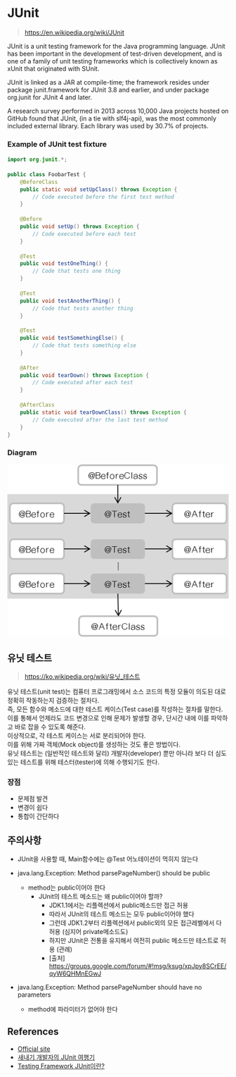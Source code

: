 # JUnit
> https://en.wikipedia.org/wiki/JUnit

JUnit is a unit testing framework for the Java programming language. JUnit has been important in the development of test-driven development, and is one of a family of unit testing frameworks which is collectively known as xUnit that originated with SUnit.

JUnit is linked as a JAR at compile-time; the framework resides under package junit.framework for JUnit 3.8 and earlier, and under package org.junit for JUnit 4 and later.

A research survey performed in 2013 across 10,000 Java projects hosted on GitHub found that JUnit, (in a tie with slf4j-api), was the most commonly included external library. Each library was used by 30.7% of projects.

### Example of JUnit test fixture
```java
import org.junit.*;

public class FoobarTest {
    @BeforeClass
    public static void setUpClass() throws Exception {
        // Code executed before the first test method
    }

    @Before
    public void setUp() throws Exception {
        // Code executed before each test
    }

    @Test
    public void testOneThing() {
        // Code that tests one thing
    }

    @Test
    public void testAnotherThing() {
        // Code that tests another thing
    }

    @Test
    public void testSomethingElse() {
        // Code that tests something else
    }

    @After
    public void tearDown() throws Exception {
        // Code executed after each test
    }

    @AfterClass
    public static void tearDownClass() throws Exception {
        // Code executed after the last test method
    }
}
```

### Diagram
![JUnit-diagram](images/JUnit-diagram.png)

## 유닛 테스트
> https://ko.wikipedia.org/wiki/유닛_테스트

유닛 테스트(unit test)는 컴퓨터 프로그래밍에서 소스 코드의 특정 모듈이 의도된 대로 정확히 작동하는지 검증하는 절차다. <br>
즉, 모든 함수와 메소드에 대한 테스트 케이스(Test case)를 작성하는 절차를 말한다. <br>
이를 통해서 언제라도 코드 변경으로 인해 문제가 발생할 경우, 단시간 내에 이를 파악하고 바로 잡을 수 있도록 해준다. <br>
이상적으로, 각 테스트 케이스는 서로 분리되어야 한다. <br>
이를 위해 가짜 객체(Mock object)를 생성하는 것도 좋은 방법이다. <br>
유닛 테스트는 (일반적인 테스트와 달리) 개발자(developer) 뿐만 아니라 보다 더 심도있는 테스트를 위해 테스터(tester)에 의해 수행되기도 한다.

### 장점
- 문제점 발견
- 변경이 쉽다
- 통합이 간단하다

## 주의사항
- JUnit을 사용할 때, Main함수에는 @Test 어노테이션이 먹히지 않는다
- java.lang.Exception: Method parsePageNumber() should be public
  - method는 public이어야 한다
    - JUnit의 테스트 메소드는 왜 public이어야 할까?
      - JDK1.1에서는 리플렉션에서 public메소드만 접근 허용
      - 따라서 JUnit의 테스트 메소드는 모두 public이어야 했다
      - 그런데 JDK1.2부터 리플렉션에서 public외의 모든 접근레벨에서 다 허용 (심지어 private메소드도)
      - 하지만 JUnit은 전통을 유지해서 여전히 public 메소드만 테스트로 허용 (관례)
      - [출처] https://groups.google.com/forum/#!msg/ksug/xpJpy8SCrEE/qyW6QHMnEGwJ


- java.lang.Exception: Method parsePageNumber should have no parameters
  - method에 파라미터가 없어야 한다

## References
- [Official site](https://junit.org/junit5/)
- [새내기 개발자의 JUnit 여행기](http://www.nextree.co.kr/p11104/)
- [Testing Framework JUnit이란?](https://nesoy.github.io/articles/2017-02/JUnit)
